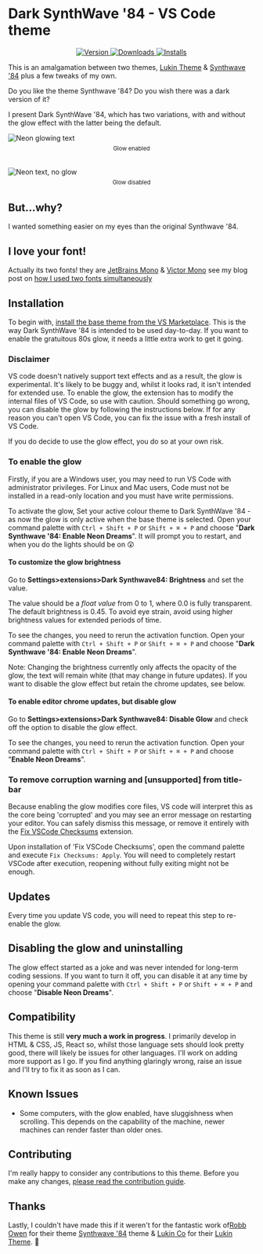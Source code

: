 # Dark SynthWave '84 - VS Code theme

<p align="center">
  <a href="https://marketplace.visualstudio.com/items?itemName=lukinco.lukin-vscode-theme">
    <img alt="Version" src="https://vsmarketplacebadge.apphb.com/version/aaronYoung.dark-synthwave-vscode.svg" />
  </a>
  <a href="https://marketplace.visualstudio.com/items?itemName=aaronYoung.dark-synthwave-vscode">
    <img alt="Downloads" src="https://vsmarketplacebadge.apphb.com/downloads/aaronYoung.dark-synthwave-vscode.svg" />
  </a>
  <a href="https://marketplace.visualstudio.com/items?itemName=aaronYoung.dark-synthwave-vscode">
    <img alt="Installs" src="https://vsmarketplacebadge.apphb.com/installs/aaronYoung.dark-synthwave-vscode.svg" />
  </a>
</p>

This is an amalgamation between two themes, [Lukin Theme](https://marketplace.visualstudio.com/items?itemName=lukinco.lukin-vscode-theme)
& [Synthwave '84](https://marketplace.visualstudio.com/items?itemName=RobbOwen.synthwave-vscode)
plus a few tweaks of my own.

Do you like the theme Synthwave '84? Do you wish there was a dark version of it?

I present Dark SynthWave '84, which has two variations, with and without the glow effect with the latter being the default.

![Neon glowing text](https://raw.githubusercontent.com/brainomite/dark-synthwave-vscode/main/theme.png)

<p class="figcaption" style="text-align: center; margin-top: -0.5rem; margin-bottom: 2rem; font-size: smaller">
  Glow enabled
</p>

![Neon text, no glow](https://raw.githubusercontent.com/brainomite/dark-synthwave-vscode/main/theme-no-glow.png)

<p class="figcaption" style="text-align: center; margin-top: -0.5rem; margin-bottom: 2rem; font-size: smaller">
  Glow disabled
</p>

## But...why?
I wanted something easier on my eyes than the original Synthwave '84.

## I love your font!
Actually its two fonts! they are [JetBrains Mono](https://www.jetbrains.com/lp/mono/")
& [Victor Mono](https://rubjo.github.io/victor-mono/) see my blog
post on [how I used two fonts simultaneously](https://aaronyoung.dev/blog/2021-01-24-vscode-dual-fonts/)


## Installation
To begin with, [install the base theme from the VS Marketplace](https://marketplace.visualstudio.com/items?itemName=AaronYoung.dark-synthwave-vscode). This is the way Dark SynthWave '84 is intended to be used day-to-day. If you want to enable the gratuitous 80s glow, it needs a little extra work to get it going.

### Disclaimer
VS code doesn't natively support text effects and as a result, the glow is experimental. It's likely to be buggy and, whilst it looks rad, it isn't intended for extended use. To enable the glow, the extension has to modify the internal files of VS Code, so use with caution. Should something go wrong, you can disable the glow by following the instructions below. If for any reason you can't open VS Code, you can fix the issue with a fresh install of VS Code.

If you do decide to use the glow effect, you do so at your own risk.

### To enable the glow

Firstly, if you are a Windows user, you may need to run VS Code with administrator privileges. For Linux and Mac users, Code must not be installed in a read-only location and you must have write permissions.

To activate the glow, Set your active colour theme to Dark SynthWave '84 - as now the glow is only active when the base theme is selected. Open your command palette with `Ctrl + Shift + P` or `Shift + ⌘ + P` and choose "__Dark Synthwave '84: Enable Neon Dreams__". It will prompt you to restart, and when you do the lights should be on 😲

#### To customize the glow brightness
Go to __Settings>extensions>Dark Synthwave84: Brightness__ and set the value.

The value should be a _float value_ from 0 to 1, where 0.0 is fully transparent. The default brightness is 0.45. To avoid eye strain, avoid using higher brightness values for extended periods of time.

To see the changes, you need to rerun the activation function. Open your command palette with `Ctrl + Shift + P` or `Shift + ⌘ + P` and choose "__Dark Synthwave '84: Enable Neon Dreams__".

Note: Changing the brightness currently only affects the opacity of the glow, the text will remain white (that may change in future updates). If you want to disable the glow effect but retain the chrome updates, see below.

#### To enable editor chrome updates, but disable glow
Go to __Settings>extensions>Dark Synthwave84: Disable Glow__ and check off the option to disable the glow effect.

To see the changes, you need to rerun the activation function. Open your command palette with `Ctrl + Shift + P` or `Shift + ⌘ + P` and choose "__Enable Neon Dreams__".

### To remove corruption warning and [unsupported] from title-bar
Because enabling the glow modifies core files, VS code will interpret this as the core being 'corrupted' and you may see an error message on restarting your editor. You can safely dismiss this message, or remove it entirely with the [Fix VSCode Checksums](https://marketplace.visualstudio.com/items?itemName=lehni.vscode-fix-checksums 'Fix VSCode Checksums') extension.

Upon installation of 'Fix VSCode Checksums', open the command palette and execute `Fix Checksums: Apply`. You will need to completely restart VSCode after execution, reopening without fully exiting might not be enough.

## Updates
Every time you update VS code, you will need to repeat this step to re-enable the glow.

## Disabling the glow and uninstalling
The glow effect started as a joke and was never intended for long-term coding sessions. If you want to turn it off, you can disable it at any time by opening your command palette with `Ctrl + Shift + P` or `Shift + ⌘ + P` and choose "__Disable Neon Dreams__".

## Compatibility
This theme is still **very much a work in progress**. I primarily develop in HTML & CSS, JS, React so, whilst those language sets should look pretty good, there will likely be issues for other languages. I'll work on adding more support as I go. If you find anything glaringly wrong, raise an issue and I'll try to fix it as soon as I can.

## Known Issues

- Some computers, with the glow enabled, have sluggishness when scrolling. This depends on the capability of the machine, newer machines can render faster than older ones.

## Contributing
I'm really happy to consider any contributions to this theme. Before you make any changes, [please read the contribution guide](https://github.com/brainomite/dark-synthwave-vscode/blob/master/CONTRIBUTING.md).

## Thanks
Lastly, I couldn't have made this if it weren't for the fantastic work of[Robb Owen](https://marketplace.visualstudio.com/publishers/RobbOwen) for their theme [Synthwave '84](https://marketplace.visualstudio.com/items?itemName=RobbOwen.synthwave-vscode) theme & [Lukin Co](https://marketplace.visualstudio.com/publishers/lukinco) for their [Lukin Theme](https://marketplace.visualstudio.com/items?itemName=lukinco.lukin-vscode-theme). 🙏

